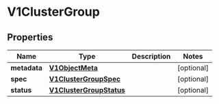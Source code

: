 # V1ClusterGroup

## Properties
Name | Type | Description | Notes
------------ | ------------- | ------------- | -------------
**metadata** | [**V1ObjectMeta**](V1ObjectMeta.md) |  |  [optional]
**spec** | [**V1ClusterGroupSpec**](V1ClusterGroupSpec.md) |  |  [optional]
**status** | [**V1ClusterGroupStatus**](V1ClusterGroupStatus.md) |  |  [optional]
